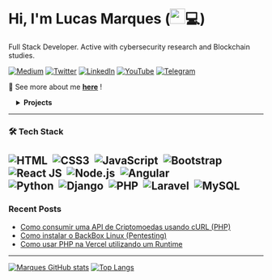 # Hi, I'm Lucas Marques (<img src="https://raw.githubusercontent.com/kaueMarques/kaueMarques/master/hi.gif" height="30px">💻)

Full Stack Developer. Active with cybersecurity research and Blockchain studies. 

[![Medium](https://img.shields.io/badge/Medium-12100E?style=for-the-badge&logo=medium&logoColor=white)](https://bit.ly/3tEIhmK) [![Twitter](https://img.shields.io/badge/twitter-%231DA1F2.svg?&style=for-the-badge&logo=twitter&logoColor=white)](https://bit.ly/3ut6v2v) [![LinkedIn](https://img.shields.io/badge/linkedin-%230077B5.svg?&style=for-the-badge&logo=linkedin&logoColor=white)](https://www.linkedin.com/in/mvrquxs/) [![YouTube](https://img.shields.io/badge/youtube-%23FF0000.svg?&style=for-the-badge&logo=youtube&logoColor=white)](https://bit.ly/36sDrAc) [![Telegram](https://img.shields.io/badge/Telegram-2CA5E0?style=for-the-badge&logo=telegram&logoColor=white)](https://bit.ly/3DbmnLd)

👨 See more about me <a href="https://comingsoon.com">**here**</a> !
<details style="padding-left:3%">
<summary><strong>Projects</strong></summary><br>

| Project | Tags |
| --- | --- |
| [**Brofy**: Brofy](https://brofy.com.br/) | <img src="https://img.shields.io/badge/-PyPi-blue"> <img src="https://img.shields.io/badge/-Embeddings-red"> <img src="https://img.shields.io/badge/-cTFIDF-red"> <img src="https://img.shields.io/badge/-UMAP-81D4FA"> <img src="https://img.shields.io/badge/-HDBSCAN-81D4FA"> <img src="https://img.shields.io/badge/-Python-blue">|
| [**Cryptocurrency**: SpixTo - Crypto API](https://github.com/mvrquxs/cryptocurrency-api) | <img src="https://img.shields.io/badge/php-%23777BB4.svg?style=flat&logo=php&logoColor=white"> <img src="https://img.shields.io/badge/javascript-%23323330.svg?style=flat&logo=javascript&logoColor=%23F7DF1E"> <img src="https://img.shields.io/badge/html5-%23E34F26.svg?style=flat&logo=html5&logoColor=white"> <img src="https://img.shields.io/badge/css3-%231572B6.svg?style=flat&logo=css3&logoColor=white">|

</details>  

----
 ### 🛠 Tech Stack

![HTML](https://img.shields.io/badge/HTML5-05122A?style==flat&logo=html5&logoColor=white)&nbsp;
![CSS3](https://img.shields.io/badge/CSS3-05122A?style=flat&logo=css3&logoColor=white)&nbsp;
![JavaScript](https://img.shields.io/badge/JavaScript-05122A?style=flat&logo=javascript&logoColor=white)&nbsp;
![Bootstrap](https://img.shields.io/badge/Bootstrap-05122A?style=flat&logo=bootstrap)&nbsp;
![React JS](https://img.shields.io/badge/React-05122A?style=flat&logo=react)&nbsp;
![Node.js](https://img.shields.io/badge/Node.js-05122A?style=flat&logo=nodedotjs)&nbsp;
![Angular](https://img.shields.io/badge/Angular-05122A?style=flat&logo=angular)&nbsp;
<br>
![Python](https://img.shields.io/badge/-Python-05122A?style=flat&logo=python&logoColor=white)&nbsp;
![Django](https://img.shields.io/badge/Django-05122A?style=flat&logo=django&logoColor=green)&nbsp;
![PHP](https://img.shields.io/badge/PHP-05122A?style=flat&logo=php&logoColor=white)&nbsp;
![Laravel](https://img.shields.io/badge/Laravel-05122A?style=flat&logo=laravel)&nbsp;
![MySQL](https://img.shields.io/badge/MySQL-05122A?style=flat&logo=mysql)&nbsp;
---
### Recent Posts
- [Como consumir uma API de Criptomoedas usando cURL (PHP)](https://medium.com/@mvrquxsdev/como-consumir-uma-api-de-criptomoedas-usando-curl-php-1f183a32c55c)
- [Como instalar o BackBox Linux (Pentesting)](https://www.youtube.com/watch?v=YcIyxpaQCoI&t=63s)
- [Como usar PHP na Vercel utilizando um Runtime](https://www.youtube.com/watch?v=C_qvQo7PJMU&t=309s)

---
[![Marques GitHub stats](https://github-readme-stats.vercel.app/api?username=mvrquxs&show_icons=true&theme=radical)](https://github.com/anuraghazra/github-readme-stats)
[![Top Langs](https://github-readme-stats.vercel.app/api/top-langs/?username=mvrquxs&show_icons=true&theme=radical)](https://github.com/anuraghazra/github-readme-stats)

